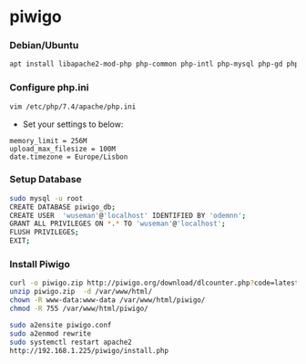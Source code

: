 # piwigo

### Debian/Ubuntu

```sh
apt install libapache2-mod-php php-common php-intl php-mysql php-gd php-xml php-ldap php-zip php-mbstring php-xmlrpc php-cli php-curl unzip -y
```

### Configure php.ini

```sh
vim /etc/php/7.4/apache/php.ini 
```

* Set your settings to below:

```
memory_limit = 256M
upload_max_filesize = 100M
date.timezone = Europe/Lisbon
```

### Setup Database

```sh
sudo mysql -u root 
CREATE DATABASE piwigo_db;
CREATE USER  'wuseman'@'localhost' IDENTIFIED BY 'odemnn';
GRANT ALL PRIVILEGES ON *.* TO 'wuseman'@'localhost';
FLUSH PRIVILEGES;
EXIT;
```

### Install Piwigo

```sh
curl -o piwigo.zip http://piwigo.org/download/dlcounter.php?code=latest
unzip piwigo.zip  -d /var/www/html/
chown -R www-data:www-data /var/www/html/piwigo/
chmod -R 755 /var/www/html/piwigo/

sudo a2ensite piwigo.conf
sudo a2enmod rewrite
sudo systemctl restart apache2
http://192.168.1.225/piwigo/install.php
```
